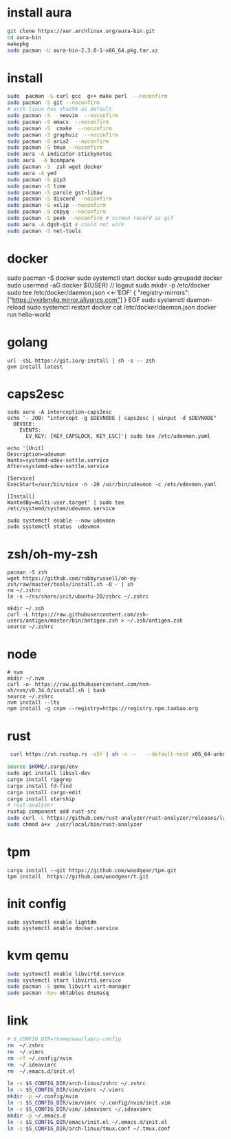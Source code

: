 # install aura
```sh
git clone https://aur.archlinux.org/aura-bin.git
cd aura-bin
makepkg
sudo pacman -U aura-bin-2.3.0-1-x86_64.pkg.tar.xz
```
# install 
```sh
sudo  pacman -S curl gcc  g++ make perl  --noconfirm 
sudo pacman -S git --noconfirm
# arch linux has sha256 as default
sudo pacman -S   neovim  --noconfirm
sudo pacman -S emacs  --noconfirm
sudo pacman -S  cmake  --noconfirm
sudo pacman -S graphviz  --noconfirm 
sudo pacman -S aria2  --noconfirm
sudo pacman -S tmux --noconfirm
sudo aura -A indicator-stickynotes
sudo aura  -A bcompare
sudo pacman -S  zsh wget docker
sudo aura -A yed
sudo pacman -S pip3
sudo pacman -S time
sudo pacman -S parole gst-libav
sudo pacman -S discord --noconfirm
sudo pacman -S xclip --noconfirm
sudo pacman -S copyq --noconfirm
sudo pacman -S peek --noconfirm # screen record as gif
sudo aura -A dgsh-git # could not work
sudo pacman -S net-tools
```
# docker
sudo pacman -S docker
sudo systemctl start docker
sudo groupadd docker
sudo usermod -aG docker ${USER}
// logout
sudo mkdir -p /etc/docker
sudo tee /etc/docker/daemon.json <<-'EOF'
{
  "registry-mirrors": ["https://yxjrbm4q.mirror.aliyuncs.com"]
}
EOF
sudo systemctl daemon-reload
sudo systemctl restart docker
cat /etc/docker/daemon.json
docker run hello-world

# golang
```
url -sSL https://git.io/g-install | sh -s -- zsh
gvm install latest 
```

# caps2esc
```
sudo aura -A interception-caps2esc 
echo '- JOB: "intercept -g $DEVNODE | caps2esc | uinput -d $DEVNODE"
  DEVICE:
    EVENTS:
      EV_KEY: [KEY_CAPSLOCK, KEY_ESC]'| sudo tee /etc/udevmon.yaml

echo '[Unit]
Description=udevmon
Wants=systemd-udev-settle.service
After=systemd-udev-settle.service

[Service]
ExecStart=/usr/bin/nice -n -20 /usr/bin/udevmon -c /etc/udevmon.yaml

[Install]
WantedBy=multi-user.target' | sudo tee /etc/systemd/system/udevmon.service

sudo systemctl enable --now udevmon
sudo systemctl status  udevmon
```

# zsh/oh-my-zsh
```
pacman -S zsh
wget https://github.com/robbyrussell/oh-my-zsh/raw/master/tools/install.sh -O - | sh
rm ~/.zshrc
ln -s ~/ns/share/init/ubuntu-20/zshrc ~/.zshrc

mkdir ~/.zsh
curl -L https://raw.githubusercontent.com/zsh-users/antigen/master/bin/antigen.zsh > ~/.zsh/antigen.zsh
source ~/.zshrc
```

# node
```
# nvm 
mkdir ~/.nvm
curl -o- https://raw.githubusercontent.com/nvm-sh/nvm/v0.34.0/install.sh | bash
source ~/.zshrc
nvm install --lts
npm install -g cnpm --registry=https://registry.npm.taobao.org
```

# rust
```bash
 curl https://sh.rustup.rs -sSf | sh -s --   --default-host x86_64-unknown-linux-gnu  --default-toolchain stable --profile default -v -y

source $HOME/.cargo/env
sudo apt install libssl-dev
cargo install ripgrep
cargo install fd-find
cargo install cargo-edit
cargo install starship
# rust-analyzer
rustup component add rust-src
sudo curl -L https://github.com/rust-analyzer/rust-analyzer/releases/latest/download/rust-analyzer-linux -o /usr/local/bin/rust-analyzer
sudo chmod a+x  /usr/local/bin/rust-analyzer
```

# tpm
```
cargo install --git https://github.com/woodgear/tpm.git
tpm install  https://github.com/woodgear/t.git
```
# init config
```
sudo systemctl enable lightdm
sudo systemctl enable docker.service
```
# kvm qemu
```sh
sudo systemctl enable libvirtd.service
sudo systemctl start libvirtd.service
sudo pacman -S qemu libvirt virt-manager
sudo pacman -Syu ebtables dnsmasq
```

# link
```bash
# S_CONFIG_DIR=/home/oaa/lab/s-config
rm  ~/.zshrc
rm  ~/.vimrc
rm -rf ~/.config/nvim
rm  ~/.ideavimrc
rm  ~/.emacs.d/init.el

ln -s $S_CONFIG_DIR/arch-linux/zshrc ~/.zshrc
ln -s $S_CONFIG_DIR/vim/vimrc ~/.vimrc
mkdir -p ~/.config/nvim
ln -s $S_CONFIG_DIR/vim/vimrc ~/.config/nvim/init.vim
ln -s $S_CONFIG_DIR/vim/.ideavimrc ~/.ideavimrc
mkdir -p ~/.emacs.d
ln -s $S_CONFIG_DIR/emacs/init.el ~/.emacs.d/init.el
ln -s $S_CONFIG_DIR/arch-linux/tmux.conf ~/.tmux.conf
```
